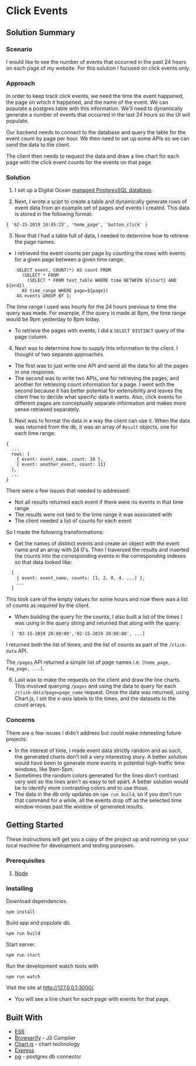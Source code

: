 # Click Events

## Solution Summary

### Scenario

I would like to see the number of events that occurred in the past 24 hours on each page of my website. For this solution I focused on click events only.

### Approach

In order to keep track click events, we need the time the event happened, the page on which it happened, and the name of the event. We can populate a postgres table with this information. We'll need to dynamically generate a number of events that occurred in the last 24 hours so the UI will populate.

Our backend needs to connect to the database and query the table for the event count by page per hour. We then need to set up some APIs so we can send the data to the client.

The client then needs to request the data and draw a line chart for each page with the click event counts for the events on that page.

### Solution

1. I set up a Digital Ocean [managed PostgresSQL database](https://www.digitalocean.com/docs/databases/overview/).

2. Next, I wrote a scipt to create a table and dynamically generate rows of event data from an example set of pages and events I created. This data is stored in the following format:

```
{ '02-15-2019 16:45:23', 'home_page', 'button_click' } 
```

3. Now that I had a table full of data, I needed to determine how to retrieve the page names.
  * I retrieved the event counts per page by counting the rows with events for a given page between a given time range:
  ```
      SELECT event, COUNT(*) AS count FROM
        (SELECT * FROM 
          (SELECT * FROM test_table WHERE time BETWEEN ${start} AND ${end})  
        AS time_range WHERE page=${page})
      AS events GROUP BY 1;
  ```
  The time range I used was hourly for the 24 hours previous to time the query was made. For example, if the query is made at 8pm, the time range would be 9pm yesterday to 8pm today.
  * To retrieve the pages with events, I did a `SELECT DISTINCT` query of the page column.

4. Next was to determine how to supply this information to the client. I thought of two separate approaches. 
  * The first was to just write one API and send all the data for all the pages in one response. 
  * The second was to write two APIs, one for retrieving the pages, and another for retrieving count information for a page. 
  I went with the second because it has better potential for extensibility and leaves the client free to decide what specific data it wants. Also, click events for different pages are conceptually separate information and makes more sense retrieved separately.

5. Next was to format the data in a way the client can use it. When the data was returned from the db, it was an array of `Result` objects, one for each time range:

  ``` 
  {
    ...
    rows: [
      { event: event_name, count: 10 },
      { event: another_event, count: 11}
    ],
    ...
  }
  ```

  There were a few issues that needed to addressed:
  * Not all results returned each event if there were no events in that time range
  * The results were not tied to the time range it was associated with
  * The client needed a list of counts for each event

  So I made the following transformations:
  * Get the names of distinct events and create an object with the event name and an array with 24 0's. Then I traversed the results and inserted the counts into the corresponding events in the corresponding indexes so that data looked like:
  ```
    [
      { event: event_name, counts: [1, 2, 0, 4, ...] },
      ...
    ]
  ```
  This took care of the empty values for some hours and now there was a list of counts as required by the client.
  * When building the query for the counts, I also built a list of the times I was using in the query string and returned that along with the query:
  ```
    [ '02-15-2019 20:00:00','02-15-2019 20:00:00', ...]
  ```
  I returned both the list of times, and the list of counts as part of the `/click-data` API.

  The `/pages` API returned a simple list of page names i.e. `[home_page, faq_page, ...]`.

6. Last was to make the requests on the client and draw the line charts. This involved querying `/pages` and using the data to query for each `/click-data?page=page_name` request. Once the data was returned, using Chart.js, I set the x-axis labels to the times, and the datasets to the count arrays.

### Concerns

There are a few issues I didn't address but could make interesting future projects:
  * In the interest of time, I made event data strictly random and as such, the generated charts don't tell a very interesting story. A better solution would have been to generate more events in potential high-traffic time windows, like 9am-5pm.
  * Sometimes the random colors generated for the lines don't contrast very well so the lines aren't as easy to tell apart. A better solution would be to identify more contrasting colors and to use those.
  * The data in the db only updates on `npm run build`, so if you don't run that command for a while, all the events drop off as the selected time window moves past the window of generated results.

## Getting Started

These instructions will get you a copy of the project up and running on your local machine for development and testing purposes.

### Prerequisites

1. [Node](https://nodejs.org/en/download/)

### Installing

Download dependencies.

```
npm install
```

Build app and populate db.

```
npm run build
```

Start server.
```
npm run start
```

Run the development watch tools with
```
npm run watch
```

Visit the site at http://127.0.0.1:3000/.

* You will see a line chart for each page with events for that page.


## Built With

* [ES6](https://github.com/lukehoban/es6features)
* [Browserify](http://browserify.org/) - JS Compiler
* [Chart.js](https://www.chartjs.org/) - chart technology
* [Express](https://expressjs.com/)
* [pg](https://github.com/brianc/node-postgres) - postgres db connector
